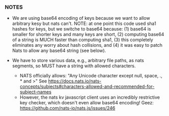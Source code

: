 ### NOTES

- We are using base64 encoding of keys because we want to allow arbitrary kesy but nats can't. NOTE: at one point this code used sha1 hashes for keys, but we switche to base64 because: (1) base64 is smaller for shorter keys and many keys are short, (2) computing base64 of a string is MUCH faster than computing sha1, (3) this completely eliminates any worry about hash collisions, and (4) it was easy to patch Nats to allow any base64 string (see below).

- We have to store various data, e.g., arbitrary file paths, as nats segments, so MUST have a string with allowed characters.

  - NATS officially allows: "Any Unicode character except null, space, ., \* and >"
    See https://docs.nats.io/nats-concepts/subjects#characters-allowed-and-recommended-for-subject-names
  - However, the nats kv javascript client uses an incredibly restrictive key checker, which doesn't even allow base64 encoding! Geez: https://github.com/nats-io/nats.js/issues/246
